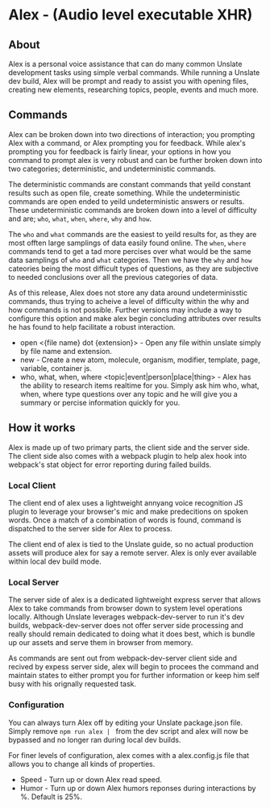 # Alex - (Audio level executable XHR)

## About
Alex is a personal voice assistance that can do many common Unslate development tasks using simple verbal commands.
While running a Unslate dev build, Alex will be prompt and ready to assist you with opening files, creating new elements, researching topics, people, events and much more.

## Commands
Alex can be broken down into two directions of interaction; you prompting Alex with a command, or Alex prompting you for feedback.
While alex's prompting you for feedback is fairly linear, your options in how you command to prompt alex is very robust and can be further broken down into two categories; deterministic, and undeterministic commands. 

The deterministic commands are constant commands that yeild constant results such as open file, create something. While the undeterministic commands are open ended to yeild undeterministic answers or results. These undeterministic commands are broken down into a level of difficulty and are; `who`, `what`, `when`, `where`, `why` and `how`. 

The `who` and `what` commands are the easiest to yeild results for, as they are most offten large samplings of data easily found online. The `when`, `where` commands tend to get a tad more percises over what would be the same data samplings of `who` and `what` categories. Then we have the `why` and `how` cateories being the most difficult types of questions, as they are subjective to needed conclusions over all the previous categories of data.

As of this release, Alex does not store any data around undeterminisstic commands, thus trying to acheive a level of difficulty within the why and how commands is not possible. Further versions may include a way to configure this option and make alex begin concluding attributes over results he has found to help facilitate a robust interaction.

- open <{file name} dot {extension}> - Open any file within unslate simply by file name and extension.
- new <type> - Create a new atom, molecule, organism, modifier, template, page, variable, container js.
- who, what, when, where <topic|event|person|place|thing> - Alex has the ability to research items realtime for you. Simply ask him who, what, when, where type questions over any topic and he will give you a summary or percise information quickly for you.

## How it works
Alex is made up of two primary parts, the client side and the server side.
The client side also comes with a webpack plugin to help alex hook into webpack's stat object for error reporting during failed builds.

### Local Client
The client end of alex uses a lightweight annyang voice recognition JS plugin to leverage your browser's mic and make predecitions on spoken words. Once a match of a combination of words is found, command is dispatched to the server side for Alex to process.

The client end of alex is tied to the Unslate guide, so no actual production assets will produce alex for say a remote server. 
Alex is only ever available within local dev build mode.

### Local Server
The server side of alex is a dedicated lightweight express server that allows Alex to take commands from browser down to system level operations locally. Although Unslate leverages webpack-dev-server to run it's dev builds, webpack-dev-server does not offer server side processing and really should remain dedicated to doing what it does best, which is bundle up our assets and serve them in browser from memory.

As commands are sent out from webpack-dev-server client side and recived by expess server side, alex will begin to procees the command and maintain states to either prompt you for further information or keep him self busy with his orignally requested task.

### Configuration
You can always turn Alex off by editing your Unslate package.json file.
Simply remove `npm run alex | ` from the dev script and alex will now be bypassed and no longer ran during local dev builds.

For finer levels of configuration, alex comes with a alex.config.js file that allows you to change all kinds of properties.

- Speed - Turn up or down Alex read speed.
- Humor - Turn up or down Alex humors reponses during interactions by %. Default is 25%.